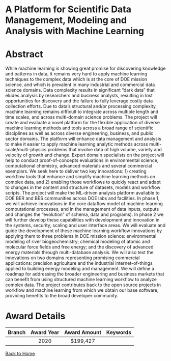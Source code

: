 
A Platform for Scientific Data Management, Modeling and Analysis with Machine Learning
======================================================================================

# Abstract


While machine learning is showing great promise for discovering knowledge and patterns in data, it remains very hard to apply machine learning techniques to the complex data which is at the core of DOE mission science, and which is prevalent in many industrial and commercial data science domains. Data complexity results in significant “dark data” that eludes analysis by researchers and business analysts, resulting in lost opportunities for discovery and the failure to fully leverage costly data collection efforts. Due to data’s structural and/or processing complexity, machine learning remains difficult to integrate across multiple length and time scales, and across multi-domain science problems. The project will create and evaluate a novel platform for the flexible application of diverse machine learning methods and tools across a broad range of scientific disciplines as well as across diverse engineering, business, and public sector domains. The platform will enhance data management and analysis to make it easier to apply machine learning analytic methods across multi- scale/multi-physics problems that involve data of high volume, variety and velocity of growth and change. Expert domain specialists on the project will help to conduct proof-of-concepts evaluations in environmental science, computational chemistry, advanced materials and several commercial exemplars. We seek here to deliver two key innovations: 1) creating workflow tools that enhance and simplify machine learning methods on complex data, and 2) enabling those workflows to quickly react and adapt to changes in the content and structure of datasets, models and workflow scripts. The project will make the ML-driven analysis platform available to DOE BER and BES communities across DOE labs and facilities. In phase 1, we will achieve innovations in the core dataflow model of machine learning computational processes, and in the management of data inputs, outputs and changes the “evolution” of schema, data and programs). In phase 2 we will further develop these capabilities with development and innovation in the systems, security, scaling and user interface areas. We will evaluate and guide the development of these machine learning workflow innovations by applying them to three problems in DOE mission science: environmental modeling of river biogeochemistry; chemical modeling of atomic and molecular force fields and free energy; and the discovery of advanced energy materials through multi-database analysis. We will also test the innovations on two domains representing promising commercial applications: precision agriculture and the industrial internet-of-things applied to building energy modeling and management. We will define a roadmap for addressing the broader engineering and business markets that can benefit from using structured machine learning workflow to analyze complex data. The project contributes back to the open source projects in workflow and machine learning from which we obtain our base software, providing benefits to the broad developer community.  

# Award Details

|Branch|Award Year|Award Amount|Keywords|
| :---: | :---: | :---: | :---: |
||2020|$199,427||
  
  


[Back to Home](https://github.com/chrischow/dod_sbir_awards/Reports/CC/#809)
